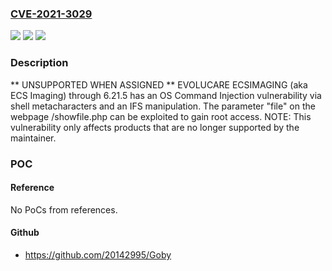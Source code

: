 ### [CVE-2021-3029](https://cve.mitre.org/cgi-bin/cvename.cgi?name=CVE-2021-3029)
![](https://img.shields.io/static/v1?label=Product&message=n%2Fa&color=blue)
![](https://img.shields.io/static/v1?label=Version&message=n%2Fa&color=blue)
![](https://img.shields.io/static/v1?label=Vulnerability&message=n%2Fa&color=brighgreen)

### Description

** UNSUPPORTED WHEN ASSIGNED ** EVOLUCARE ECSIMAGING (aka ECS Imaging) through 6.21.5 has an OS Command Injection vulnerability via shell metacharacters and an IFS manipulation. The parameter "file" on the webpage /showfile.php can be exploited to gain root access. NOTE: This vulnerability only affects products that are no longer supported by the maintainer.

### POC

#### Reference
No PoCs from references.

#### Github
- https://github.com/20142995/Goby

